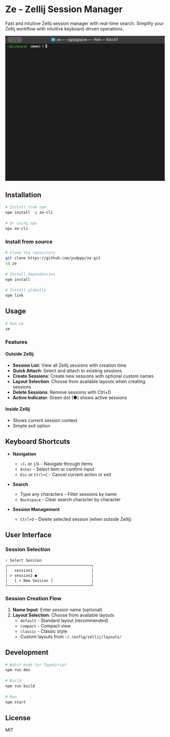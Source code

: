 # Ze - Zellij Session Manager

Fast and intuitive Zellij session manager with real-time search. Simplify your Zellij workflow with intuitive keyboard-driven operations.

![Ze Demo](./assets/demo.gif)

## Installation

```bash
# Install from npm
npm install -g ze-cli

# Or using npx
npx ze-cli
```

### Install from source

```bash
# Clone the repository
git clone https://github.com/yudppp/ze.git
cd ze

# Install dependencies
npm install

# Install globally
npm link
```

## Usage

```bash
# Run ze
ze
```

### Features

#### Outside Zellij
- **Session List**: View all Zellij sessions with creation time
- **Quick Attach**: Select and attach to existing sessions
- **Create Sessions**: Create new sessions with optional custom names
- **Layout Selection**: Choose from available layouts when creating sessions
- **Delete Sessions**: Remove sessions with Ctrl+D
- **Active Indicator**: Green dot (●) shows active sessions

#### Inside Zellij
- Shows current session context
- Simple exit option

## Keyboard Shortcuts

- **Navigation**
  - `↑`/`↓` or `j`/`k` - Navigate through items
  - `Enter` - Select item or confirm input
  - `Esc` or `Ctrl+C` - Cancel current action or exit

- **Search**
  - Type any characters - Filter sessions by name
  - `Backspace` - Clear search character by character

- **Session Management**
  - `Ctrl+D` - Delete selected session (when outside Zellij)

## User Interface

### Session Selection
```
⚡ Select Session
┌─────────────────────────────────────┐
│   session1                          │
│ > session2 ●                        │
│   [ + New Session ]                 │
└─────────────────────────────────────┘
```

### Session Creation Flow
1. **Name Input**: Enter session name (optional)
2. **Layout Selection**: Choose from available layouts
   - `default` - Standard layout (recommended)
   - `compact` - Compact view
   - `classic` - Classic style
   - Custom layouts from `~/.config/zellij/layouts/`

## Development

```bash
# Watch mode for TypeScript
npm run dev

# Build
npm run build

# Run
npm start
```

## License

MIT